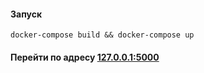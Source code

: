 #### Запуск
```
docker-compose build && docker-compose up
```
#### Перейти по адресу <strong>[127.0.0.1:5000](https://127.0.0.1:5000) </strong>